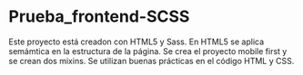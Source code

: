 # Prueba_frontend-SCSS
Este proyecto está creadon con HTML5 y Sass.
En HTML5 se aplica semámtica en la estructura de la página.
Se crea el proyecto mobile first y se crean dos mixins.
Se utilizan buenas prácticas en el código HTML y CSS.
